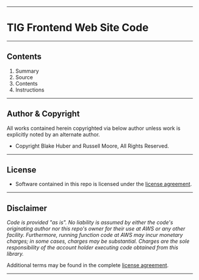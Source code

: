 * * *
# TIG Frontend Web Site Code 
* * *

## Contents


1. Summary
2. Source
3. Contents
4. Instructions


* * *

## Author & Copyright

All works contained herein copyrighted via below author unless work is explicitly noted by an alternate author.

* Copyright Blake Huber and Russell Moore, All Rights Reserved.

* * *

## License

* Software contained in this repo is licensed under the [license agreement](https://bitbucket.org/blakeca00/library-utilities/src/master/LICENSE.md).

* * *

## Disclaimer

*Code is provided "as is". No liability is assumed by either the code's originating author nor this repo's owner for their use at AWS or any other facility. Furthermore, running function code at AWS may incur monetary charges; in some cases, charges may be substantial. Charges are the sole responsibility of the account holder executing code obtained from this library.*

Additional terms may be found in the complete [license agreement](https://bitbucket.org/blakeca00/library-utilities/src/master/LICENSE.md).

* * *
